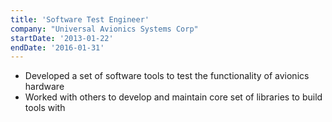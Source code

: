 ```yaml
---
title: 'Software Test Engineer'
company: "Universal Avionics Systems Corp"
startDate: '2013-01-22'
endDate: '2016-01-31'
---
```


- Developed a set of software tools to test the
functionality of avionics hardware
- Worked with others to develop and maintain core
set of libraries to build tools with